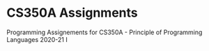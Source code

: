 # CS350A Assignments

Programming Assignements for CS350A - Principle of Programming Languages 2020-21 I
